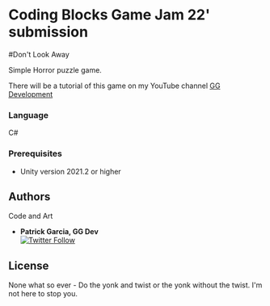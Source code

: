 # Coding Blocks Game Jam 22' submission
#Don't Look Away

Simple Horror puzzle game.

There will be a tutorial of this game on my YouTube channel [GG Development](https://www.youtube.com/channel/UC3xfx1Y2UIKsSCtEcRPKM6g)

### Language
C#

### Prerequisites

- Unity version 2021.2 or higher


## Authors
Code and Art
* **Patrick Garcia, GG Dev**
<br>[![Twitter Follow](https://img.shields.io/twitter/follow/G_GDevelopment.svg?style=social)](https://twitter.com/G_GDevelopment)


## License

None what so ever - Do the yonk and twist or the yonk without the twist. I'm not here to stop you.
